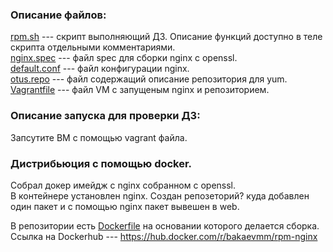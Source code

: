 ### Описание файлов: 
[rpm.sh](rpm.sh) --- скрипт выполняющий ДЗ.
Описание функций доступно в теле скрипта отдельными комментариями.  
[nginx.spec](nginx.spec) --- файл spec для сборки nginx c openssl.  
[default.conf](default.conf) --- файл конфигурации nginx.  
[otus.repo](otus.repo) --- файл содержащий описание репозитория для yum.  
[Vagrantfile](Vagrantfile) --- файл VM с запущеным nginx и репозиторием.  

### Описание запуска для проверки ДЗ:  
Запсутите ВМ с помощью vagrant файла.  

### Дистрибьюция с помощью docker.
Собрал докер имейдж с nginx собранном с openssl.  
В контейнере установлен nginx. Cоздан репозеторий? куда добавлен один пакет и с помощью nginx пакет вывешен в web. 

В репозитории есть [Dockerfile](docker/Dockerfile) на основании которого делается сборка.
Ссылка на Dockerhub --- https://hub.docker.com/r/bakaevmm/rpm-nginx
